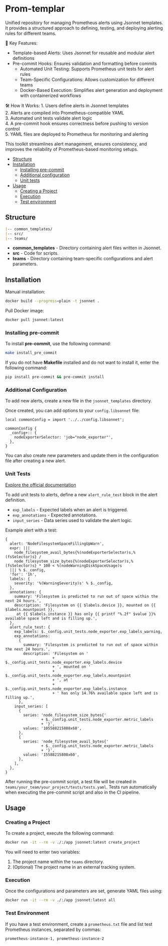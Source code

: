 # Prom-templar

Unified repository for managing Prometheus alerts using Jsonnet templates. It provides a structured approach to defining, testing, and deploying alerting rules for different teams.

🚀 Key Features:
  - Template-based Alerts: Uses Jsonnet for reusable and modular alert definitions  
  -	Pre-commit Hooks: Ensures validation and formatting before commits  
	-	Automated Unit Testing: Supports Prometheus unit tests for alert rules  
	-	Team-Specific Configurations: Allows customization for different teams  
	-	Docker-Based Execution: Simplifies alert generation and deployment with containerized workflows  

🛠 How It Works:
	1.	Users define alerts in Jsonnet templates  
	2.	Alerts are compiled into Prometheus-compatible YAML  
	3.	Automated unit tests validate alert logic  
	4.	A pre-commit hook ensures correctness before pushing to version control  
	5.	YAML files are deployed to Prometheus for monitoring and alerting  

This toolkit streamlines alert management, ensures consistency, and improves the reliability of Prometheus-based monitoring setups.

* [Structure](#structure)
* [Installation](#installation)
  * [Installing pre-commit](#installing-pre-commit)
  * [Additional configuration](#additional-configuration)
  * [Unit tests](#unit-tests)
* [Usage](#usage)
  * [Creating a Project](#creating-a-project)
  * [Execution](#execution)
  * [Test environment](#test-environment)

## Structure

```markdown
|-- common_templates/
|-- src/
|-- teams/
```

* **common_templates** - Directory containing alert files written in Jsonnet.
* **src** - Code for scripts.
* **teams** - Directory containing team-specific configurations and alert parameters.

## Installation

Manual installation:

```bash
docker build --progress=plain -t jsonnet .
```

Pull Docker image:

```bash
docker pull jsonnet:latest
```

### Installing pre-commit

To install **pre-commit**, use the following command:

```bash
make install_pre_commit
```

If you do not have **Makefile** installed and do not want to install it, enter the following command:

```bash
pip install pre-commit && pre-commit install
```

### Additional Configuration

To add new alerts, create a new file in the `jsonnet_templates` directory.

Once created, you can add options to your `config.libsonnet` file:

```jsonnet
local commonConfig = import '../../config.libsonnet';

commonConfig {
  _config+:: {
    nodeExporterSelector: 'job="node_exporter"',
  },
}
```

You can also create new parameters and update them in the configuration file after creating a new alert.

### Unit Tests

[Explore the official documentation](https://prometheus.io/docs/prometheus/latest/configuration/unit_testing_rules/#test-yml)

To add unit tests to alerts, define a new `alert_rule_test` block in the alert definition.

* `exp_labels` - Expected labels when an alert is triggered.
* `exp_annotations` - Expected annotations.
* `input_series` - Data series used to validate the alert logic.

Example alert with a test:

```jsonnet
{
  alert: 'NodeFilesystemSpaceFillingUpWarn',
  expr: |||
    node_filesystem_avail_bytes{%(nodeExporterSelector)s,%(fsSelector)s} /
    node_filesystem_size_bytes{%(nodeExporterSelector)s,%(fsSelector)s} * 100 < %(nodeWarningDiskSpaceUsage)s
  ||| % $._config,
  'for': '1h',
  labels: {
    severity: '%(WarningSeverity)s' % $._config,
  },
  annotations: {
    summary: 'Filesystem is predicted to run out of space within the next 24 hours.',
    description: 'Filesystem on {{ $labels.device }}, mounted on {{ $labels.mountpoint }},
     at {{ $labels.instance }} has only {{ printf "%.2f" $value }}% available space left and is filling up.',
  },
  alert_rule_test: {
    exp_labels: $._config.unit_tests.node_exporter.exp_labels_warning,
    exp_annotations:
      {
        summary: 'Filesystem is predicted to run out of space within the next 24 hours.',
        description: 'Filesystem on '
                     + $._config.unit_tests.node_exporter.exp_labels.device
                     + ', mounted on '
                     + $._config.unit_tests.node_exporter.exp_labels.mountpoint
                     + ', at '
                     + $._config.unit_tests.node_exporter.exp_labels.instance
                     + ' has only 14.76% available space left and is filling up.',
      },
    input_series: [
      {
        series: 'node_filesystem_size_bytes{'
                + $._config.unit_tests.node_exporter.metric_labels
                + '}',
        values: '105588215808x60',
      },
      {
        series: 'node_filesystem_avail_bytes{'
                + $._config.unit_tests.node_exporter.metric_labels
                + '}',
        values: '15588215808x60',
      },
    ],
  },
}
```

After running the pre-commit script, a test file will be created in `teams/your_team/your_project/tests/tests.yaml`.
Tests run automatically when executing the pre-commit script and also in the CI pipeline.

## Usage

### Creating a Project

To create a project, execute the following command:

```bash
docker run -it --rm -v ./:/app jsonnet:latest create_project
```

You will need to enter two variables:

1. The project name within the `teams` directory.
2. (Optional) The project name in an external tracking system.

### Execution

Once the configurations and parameters are set, generate YAML files using:

```bash
docker run -it --rm -v ./:/app jsonnet:latest all
```

### Test Environment

If you have a test environment, create a `prometheus.txt` file and list test Prometheus instances, separated by commas:

```markdown
prometheus-instance-1, prometheus-instance-2
```
